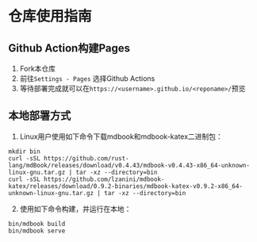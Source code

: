 # 仓库使用指南
## Github Action构建Pages
1. Fork本仓库
2. 前往`Settings - Pages` 选择Github Actions
3. 等待部署完成就可以在`https://<username>.github.io/<reponame>/`预览


## 本地部署方式
1. Linux用户使用如下命令下载mdbook和mdbook-katex二进制包：
```shell
mkdir bin
curl -sSL https://github.com/rust-lang/mdBook/releases/download/v0.4.43/mdbook-v0.4.43-x86_64-unknown-linux-gnu.tar.gz | tar -xz --directory=bin
curl -sSL https://github.com/lzanini/mdbook-katex/releases/download/0.9.2-binaries/mdbook-katex-v0.9.2-x86_64-unknown-linux-gnu.tar.gz | tar -xz --directory=bin
```

2. 使用如下命令构建，并运行在本地：
```shell
bin/mdbook build
bin/mdbook serve
```
